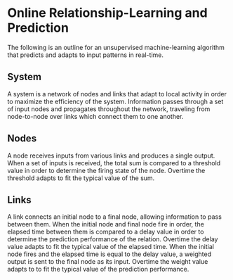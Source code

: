 # Online Relationship-Learning and Prediction

The following is an outline for an unsupervised machine-learning algorithm that predicts and adapts to input patterns in real-time.

## System

A system is a network of nodes and links that adapt to local activity in order to maximize the efficiency of the system. Information passes through a set of input nodes and propagates throughout the network, traveling from node-to-node over links which connect them to one another.

## Nodes

A node receives inputs from various links and produces a single output. When a set of inputs is received, the total sum is compared to a threshold value in order to determine the firing state of the node. Overtime the threshold adapts to fit the typical value of the sum.

## Links

A link connects an initial node to a final node, allowing information to pass between them. When the initial node and final node fire in order, the elapsed time between them is compared to a delay value in order to determine the prediction performance of the relation. Overtime the delay value adapts to fit the typical value of the elapsed time.
When the initial node fires and the elapsed time is equal to the delay value, a weighted output is sent to the final node as its input. Overtime the weight value adapts to to fit the typical value of the prediction performance.

